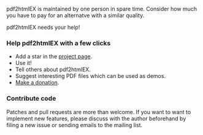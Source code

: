 pdf2htmlEX is maintained by one person in spare time. Consider how much you have to pay for an alternatve with a similar quality. 

pdf2htmlEX needs your help! 

### Help pdf2htmlEX with a few clicks

- Add a star in the [project page](http://github.com/coolwanglu/pdf2htmlEX).
- Use it!
- Tell others about pdf2htmlEX.
- Suggest interesting PDF files which can be used as demos.
- [Make a donation](http://coolwanglu.github.com/pdf2htmlEX/donate.html).

### Contribute code

Patches and pull requests are more than welcome. If you want to want to implement new features, please discuss with the author beforehand by filing a new issue or sending emails to the mailing list.
